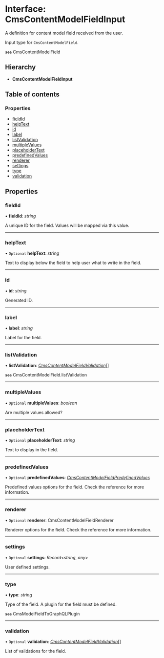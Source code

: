 # Interface: CmsContentModelFieldInput

A definition for content model field received from the user.

Input type for `CmsContentModelField`.

**`see`** CmsContentModelField

## Hierarchy

* **CmsContentModelFieldInput**

## Table of contents

### Properties

- [fieldId](cmscontentmodelfieldinput.md#fieldid)
- [helpText](cmscontentmodelfieldinput.md#helptext)
- [id](cmscontentmodelfieldinput.md#id)
- [label](cmscontentmodelfieldinput.md#label)
- [listValidation](cmscontentmodelfieldinput.md#listvalidation)
- [multipleValues](cmscontentmodelfieldinput.md#multiplevalues)
- [placeholderText](cmscontentmodelfieldinput.md#placeholdertext)
- [predefinedValues](cmscontentmodelfieldinput.md#predefinedvalues)
- [renderer](cmscontentmodelfieldinput.md#renderer)
- [settings](cmscontentmodelfieldinput.md#settings)
- [type](cmscontentmodelfieldinput.md#type)
- [validation](cmscontentmodelfieldinput.md#validation)

## Properties

### fieldId

• **fieldId**: *string*

A unique ID for the field. Values will be mapped via this value.

___

### helpText

• `Optional` **helpText**: *string*

Text to display below the field to help user what to write in the field.

___

### id

• **id**: *string*

Generated ID.

___

### label

• **label**: *string*

Label for the field.

___

### listValidation

• **listValidation**: [*CmsContentModelFieldValidation*](cmscontentmodelfieldvalidation.md)[]

**`see`** CmsContentModelField.listValidation

___

### multipleValues

• `Optional` **multipleValues**: *boolean*

Are multiple values allowed?

___

### placeholderText

• `Optional` **placeholderText**: *string*

Text to display in the field.

___

### predefinedValues

• `Optional` **predefinedValues**: [*CmsContentModelFieldPredefinedValues*](cmscontentmodelfieldpredefinedvalues.md)

Predefined values options for the field. Check the reference for more information.

___

### renderer

• `Optional` **renderer**: CmsContentModelFieldRenderer

Renderer options for the field. Check the reference for more information.

___

### settings

• `Optional` **settings**: *Record*<*string*, *any*\>

User defined settings.

___

### type

• **type**: *string*

Type of the field. A plugin for the field must be defined.

**`see`** CmsModelFieldToGraphQLPlugin

___

### validation

• `Optional` **validation**: [*CmsContentModelFieldValidation*](cmscontentmodelfieldvalidation.md)[]

List of validations for the field.

